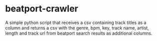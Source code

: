 # beatport-crawler

A simple python script that receives a csv containing track titles as a column and returns a csv with the genre, bpm, key, track name, artist, length and track url from beatport search results as additional columns.
